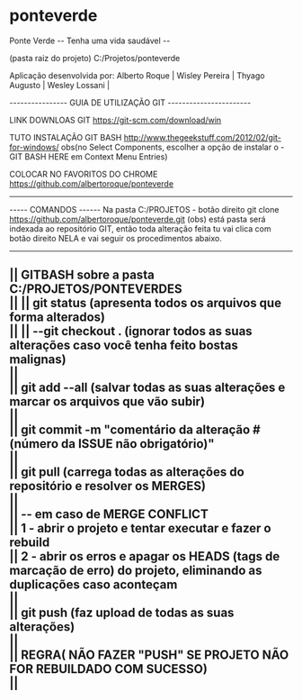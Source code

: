 # ponteverde

Ponte Verde 
-- Tenha uma vida saudável -- 

(pasta raiz do projeto)
C:/Projetos/ponteverde

Aplicação desenvolvida por:
Alberto Roque |
Wisley Pereira |
Thyago Augusto |
Wesley Lossani |


---------------- GUIA DE UTILIZAÇÃO GIT -----------------------

LINK DOWNLOAS GIT
https://git-scm.com/download/win

TUTO INSTALAÇÃO GIT BASH
http://www.thegeekstuff.com/2012/02/git-for-windows/
obs(no Select Components, escolher a opção de instalar o - GIT BASH HERE em Context Menu Entries)

COLOCAR NO FAVORITOS DO CHROME
https://github.com/albertoroque/ponteverde

__________________________________________________________________________________________

-----  COMANDOS  ------
Na pasta C:/PROJETOS - botão direito 
git clone https://github.com/albertoroque/ponteverde.git
(obs) está pasta será indexada ao repositório GIT, então toda alteração feita tu vai clica com botão direito NELA e vai seguir os procedimentos abaixo.

-------------------------------------------------------------------------------------------
|| GITBASH sobre a pasta C:/PROJETOS/PONTEVERDES																																						
|| 
|| git status (apresenta todos os arquivos que forma alterados)																																							
|| 
||  --git checkout . (ignorar todos as suas alterações caso você tenha feito bostas malignas)																														
||  
|| git add --all (salvar todas as suas alterações e marcar os arquivos que vão subir)																																																																										
||  
|| git commit -m "comentário da alteração #(número da ISSUE não obrigatório)"																																											
||  
|| git pull (carrega todas as alterações do repositório e resolver os MERGES)																																
||  
||   -- em caso de MERGE CONFLICT																																															
||     1 - abrir o projeto e tentar executar e fazer o rebuild																																			
||     2 - abrir os erros e apagar os HEADS (tags de marcação de erro) do projeto, eliminando as duplicações caso aconteçam															
||  																																											
||  git push (faz upload de todas as suas alterações)																																										
||  																																																
||  REGRA( NÃO FAZER "PUSH" SE PROJETO NÃO FOR REBUILDADO COM SUCESSO)																																								
||  																																														
 ------------------------------------------------------------------------------
 
 



